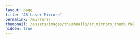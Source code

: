 ```yaml
---
layout: page
title: "AR Laser Mirrors"
permalink: /mirrors/
thumbnail: /assets/images/thumbnails/ar_mirrors_thumb.PNG
hidden: true
---
```


